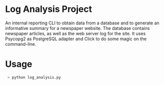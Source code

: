 # Log Analysis Project

An internal reporting CLI to obtain data from a database and to generate an informative summary for a newspaper website. The database contains newspaper articles, as well as the web server log for the site. It uses Psycopg2 as PostgreSQL adapter and Click to do some magic on the command-line.

# Usage
   ```bash
    > python log_analysis.py
   ```
